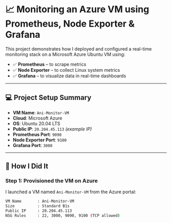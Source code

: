 # 📈 Monitoring an Azure VM using Prometheus, Node Exporter & Grafana

This project demonstrates how I deployed and configured a real-time monitoring stack on a Microsoft Azure Ubuntu VM using:

- ✅ **Prometheus** – to scrape metrics
- ✅ **Node Exporter** – to collect Linux system metrics
- ✅ **Grafana** – to visualize data in real-time dashboards

---

## 💻 Project Setup Summary

- **VM Name**: `Ani-Monitor-VM`
- **Cloud**: Microsoft Azure
- **OS**: Ubuntu 20.04 LTS
- **Public IP**: `20.204.45.113` *(example IP)*
- **Prometheus Port**: `9090`
- **Node Exporter Port**: `9100`
- **Grafana Port**: `3000`

---

## 🚀 How I Did It

### Step 1: Provisioned the VM on Azure

I launched a VM named `Ani-Monitor-VM` from the Azure portal:

```bash
VM Name       : Ani-Monitor-VM
Size          : Standard B1s
Public IP     : 20.204.45.113
NSG Rules     : 22, 3000, 9090, 9100 (TCP allowed)

